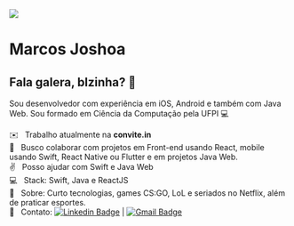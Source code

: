 <img width="auto" src="https://github.com/Joshoa.png">


# Marcos Joshoa

## Fala galera, blzinha? 🤙
Sou desenvolvedor com experiência em iOS, Android e também com Java Web.
Sou formado em Ciência da Computação pela UFPI :computer:

 :envelope:  &nbsp; Trabalho atualmente na **convite.in**
 <br/> :muscle: &nbsp; Busco colaborar com projetos em Front-end usando React, mobile usando Swift, React Native ou Flutter e em projetos Java Web.
 <br/> :v: &nbsp; Posso ajudar com Swift e Java Web
 <br/> :computer: &nbsp; Stack: Swift, Java e ReactJS
 <br/> 💬  &nbsp; Sobre: Curto tecnologias, games CS:GO, LoL e seriados no Netflix, além de praticar esportes.
 <br/> :email: &nbsp; Contato: [![Linkedin Badge](https://img.shields.io/badge/-MarcosJoshoa-blue?style=flat-square&logo=Linkedin&logoColor=white&link=https://https://www.linkedin.com/in/mrmjop/)](https://www.linkedin.com/in/mrmjop/) 
| 
[![Gmail Badge](https://img.shields.io/badge/-joshoa986@gmail.com-c14438?style=flat-square&logo=Gmail&logoColor=white&link=mailto:joshoa986@gmail.com)](mailto:joshoa986@gmail.com)
